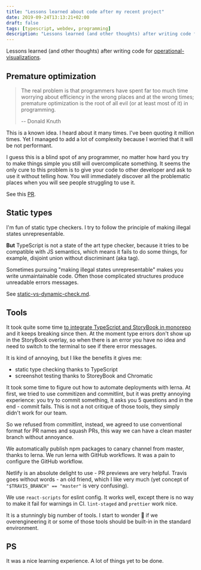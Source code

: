 ```yaml
---
title: "Lessons learned about code after my recent project"
date: 2019-09-24T13:13:21+02:00
draft: false
tags: [typescript, webdev, programming]
description: "Lessons learned (and other thoughts) after writing code for operational-visualizations"
---
```


Lessons learned (and other thoughts) after writing code for [operational-visualizations](https://github.com/contiamo/operational-visualizations).



## Premature optimization

> The real problem is that programmers have spent far too much time worrying about efficiency in the wrong places and at the wrong times; premature optimization is the root of all evil (or at least most of it) in programming.
>
> -- Donald Knuth

This is a known idea. I heard about it many times. I've been quoting it million times. Yet I managed to add a lot of complexity because I worried that it will be not performant.

I guess this is a blind spot of any programmer, no matter how hard you try to make things simple you still will overcomplicate something. It seems the only cure to this problem is to give your code to other developer and ask to use it without telling how. You will immediately discover all the problematic places when you will see people struggling to use it.

See this [PR](https://github.com/contiamo/operational-visualizations/pull/96/files).

## Static types

I'm fun of static type checkers. I try to follow the principle of making illegal states unrepresentable.

**But** TypeScript is not a state of the art type checker, because it tries to be compatible with JS semantics, which means it fails to do some things, for example, disjoint union without discriminant (aka tag).

Sometimes pursuing "making illegal states unrepresentable" makes you write unmaintainable code. Often those complicated structures produce unreadable errors messages.

See [static-vs-dynamic-check.md](https://github.com/contiamo/operational-visualizations/blob/master/docs/adr/0006-static-vs-dynamic-check.md).

## Tools

It took quite some time [to integrate TypeScript and StoryBook in monorepo](https://github.com/stereobooster/typescript-monorepo) and it keeps breaking since then. At the moment type errors don't show up in the StoryBook overlay, so when there is an error you have no idea and need to switch to the terminal to see if there error messages.

It is kind of annoying, but I like the benefits it gives me:

- static type checking thanks to TypeScript
- screenshot testing thanks to StoreyBook and Chromatic

It took some time to figure out how to automate deployments with lerna. At first, we tried to use commitizen and commitlint, but it was pretty annoying experience: you try to commit something, it asks you 5 questions and in the end - commit fails. This is not a not critique of those tools, they simply didn't work for our team.

So we refused from commitlint, instead, we agreed to use conventional format for PR names and squash PRs, this way we can have a clean master branch without annoyance.

We automatically publish npm packages to canary channel from master, thanks to lerna. We run lerna with GitHub workflows. It was a pain to configure the GitHub workflow.

Netlify is an absolute delight to use - PR previews are very helpful. Travis goes without words - an old friend, which I like very much (yet concept of `"$TRAVIS_BRANCH" == "master"` is very confusing).

We use `react-scripts` for eslint config. It works well, except there is no way to make it fail for warnings in CI. `lint-staged` and `prettier` work nice.

It is a stunningly big number of tools. I start to wonder 🤔 if we overengineering it or some of those tools should be built-in in the standard environment.

## PS

It was a nice learning experience. A lot of things yet to be done.

